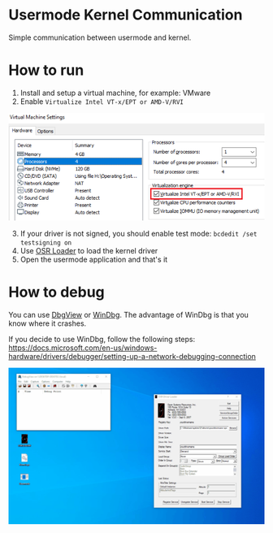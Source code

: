 # Usermode Kernel Communication
Simple communication between usermode and kernel.

# How to run
1. Install and setup a virtual machine, for example: VMware
2. Enable `Virtualize Intel VT-x/EPT or AMD-V/RVI`

![Virtual Machine Settings](/screenshots/settings.png)

3. If your driver is not signed, you should enable test mode: `bcdedit /set testsigning on`
4. Use [OSR Loader](osronline.com) to load the kernel driver
5. Open the usermode application and that's it

# How to debug
You can use [DbgView](https://docs.microsoft.com/en-us/sysinternals/downloads/debugview) or [WinDbg](https://docs.microsoft.com/en-us/windows-hardware/drivers/debugger/debugger-download-tools). The advantage of WinDbg is that you know where it crashes.

If you decide to use WinDbg, follow the following steps: https://docs.microsoft.com/en-us/windows-hardware/drivers/debugger/setting-up-a-network-debugging-connection

![Result](/screenshots/result.gif)
